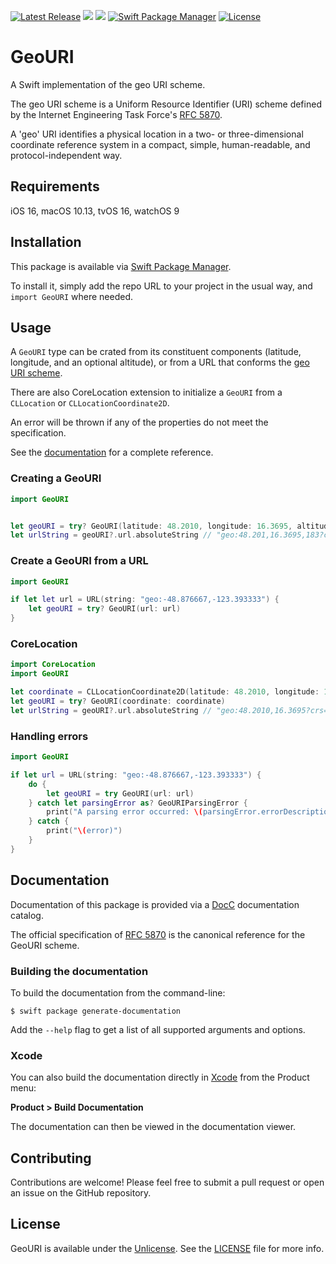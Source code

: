 [![Latest Release](https://img.shields.io/github/release/designedbyclowns/GeoURI/all.svg)](https://github.com/designedbyclowns/GeoURI/releases)
[![](https://img.shields.io/endpoint?url=https%3A%2F%2Fswiftpackageindex.com%2Fapi%2Fpackages%2Fdesignedbyclowns%2FGeoURI%2Fbadge%3Ftype%3Dswift-versions)](https://swiftpackageindex.com/designedbyclowns/GeoURI)
[![](https://img.shields.io/endpoint?url=https%3A%2F%2Fswiftpackageindex.com%2Fapi%2Fpackages%2Fdesignedbyclowns%2FGeoURI%2Fbadge%3Ftype%3Dplatforms)](https://swiftpackageindex.com/designedbyclowns/GeoURI)
[![Swift Package Manager](https://img.shields.io/badge/SPM-compatible-brightgreen.svg)](https://swift.org/package-manager)
[![License](https://img.shields.io/github/license/designedbyclowns/GeoURI)](LICENSE)


# GeoURI

A Swift implementation of the geo URI scheme.

The geo URI scheme is a Uniform Resource Identifier (URI) scheme defined by the Internet Engineering Task Force's [RFC 5870](https://datatracker.ietf.org/doc/html/rfc5870).

A 'geo' URI identifies a physical location in a two- or three-dimensional
coordinate reference system in a compact, simple, human-readable, and
protocol-independent way.

## Requirements

iOS 16, macOS 10.13, tvOS 16, watchOS 9

## Installation

This package is available via [Swift Package Manager](https://www.swift.org/package-manager/).

To install it, simply add the repo URL to your project in the usual way, and `import GeoURI` where needed.


## Usage

A `GeoURI` type can be crated from its constituent components (latitude, longitude, and an optional altitude), or from a URL that conforms the [geo URI scheme](https://datatracker.ietf.org/doc/html/rfc5870).

There are also CoreLocation extension to initialize a `GeoURI` from a `CLLocation` or `CLLocationCoordinate2D`.

An error will be thrown if any of the properties do not meet the specification.

See the [documentation](#documentation) for a complete reference.


### Creating a GeoURI
```swift
import GeoURI


let geoURI = try? GeoURI(latitude: 48.2010, longitude: 16.3695, altitude: 183)
let urlString = geoURI?.url.absoluteString // "geo:48.201,16.3695,183?crs=wgs84"
```

### Create a GeoURI from a URL

```swift
import GeoURI

if let let url = URL(string: "geo:-48.876667,-123.393333") {
    let geoURI = try? GeoURI(url: url)
}
```

### CoreLocation

```swift
import CoreLocation
import GeoURI

let coordinate = CLLocationCoordinate2D(latitude: 48.2010, longitude: 16.3695)
let geoURI = try? GeoURI(coordinate: coordinate)
let urlString = geoURI?.url.absoluteString // "geo:48.2010,16.3695?crs=wgs84"
```

### Handling errors
```swift
import GeoURI

if let url = URL(string: "geo:-48.876667,-123.393333") {
    do {
        let geoURI = try GeoURI(url: url)
    } catch let parsingError as? GeoURIParsingError {
        print("A parsing error occurred: \(parsingError.errorDescription)")
    } catch {
        print("\(error)")
    }
}
```

## Documentation

Documentation of this package is provided via a [DocC](https://www.swift.org/documentation/docc/) documentation catalog.

The official specification of [RFC 5870](https://datatracker.ietf.org/doc/html/rfc5870) is the canonical reference for the GeoURI scheme.

### Building the documentation

To build the documentation from the command-line:

```
$ swift package generate-documentation
```

Add the `--help` flag to get a list of all supported arguments and options.

### Xcode

You can also build the documentation directly in [Xcode](https://developer.apple.com/xcode/) from the Product menu:

**Product > Build Documentation**

The documentation can then be viewed in the documentation viewer.

## Contributing

Contributions are welcome! Please feel free to submit a pull request or open an issue on the GitHub repository.
                                                                                                                             
## License


GeoURI is available under the [Unlicense](https://unlicense.org). See the [LICENSE](https://github.com/designedbyclowns/GeoURI/blob/main/LICENSE) file for more info.

